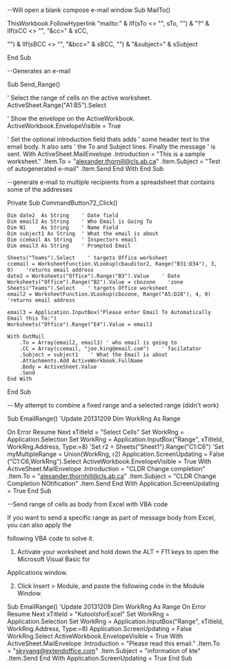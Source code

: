 --Will open a blank compose e-mail window
Sub MailTo()

 ThisWorkbook.FollowHyperlink "mailto:" & IIf(sTo <> "", sTo, "") & "?" & IIf(sCC <> "", "&cc=" & sCC, 

"") & IIf(sBCC <> "", "&bcc=" & sBCC, "") & "&subject=" & sSubject

End Sub

--Generates an e-mail 

Sub Send_Range()
   
   ' Select the range of cells on the active worksheet.
   ActiveSheet.Range("A1:B5").Select
   
   ' Show the envelope on the ActiveWorkbook.
   ActiveWorkbook.EnvelopeVisible = True
   
   ' Set the optional introduction field thats adds
   ' some header text to the email body. It also sets
   ' the To and Subject lines. Finally the message
   ' is sent.
   With ActiveSheet.MailEnvelope
      .Introduction = "This is a sample worksheet."
      .Item.To = "alexander.thornill@cls.ab.ca"
      .Item.Subject = "Test of autogenerated e-mail"
      .Item.Send
   End With
End Sub

--generate e-mail to multiple recipients from a spreadsheet that contains some of the addresses

Private Sub CommandButton72_Click()

    Dim date2  As String    ' Date field
    Dim email2 As String    ' Who Email is Going To
    Dim N1     As String    ' Name Field
    Dim subject1 As String  ' What the email is about
    Dim ccemail As String   ' Inspectors email
    Dim email3 As String    ' Prompted Email
    
    Sheets("Teams").Select    ' targets Office worksheet
    ccemail = WorksheetFunction.VLookup(cbauditor2, Range("B31:D34"), 3, 0)    'returns email address
    date2 = Worksheets("Office").Range("B3").Value    ' Date
    Worksheets("Office").Range("B2").Value = cbozone    'zone
    Sheets("Teams").Select    ' targets Office worksheet
    email2 = WorksheetFunction.VLookup(cbozone, Range("A5:D28"), 4, 0)    'returns email address
    
    email3 = Application.InputBox("Please enter Email To Automatically Email this To:")
    Worksheets("Office").Range("E4").Value = email3
        
    With OutMail
        .To = Array(email2, email3) ' who email is going to
        .CC = Array(ccemail, "joe.king@email.com")    ' facilatator
        .Subject = subject1    ' What the Email is about
        .Attachments.Add ActiveWorkbook.FullName
        .Body = ActiveSheet.Value
        .Send
    End With
    
End Sub

-- My attempt to combine a fixed range and a selected range (didn't work)

Sub EmailRange()
'Update 20131209
Dim WorkRng As Range

On Error Resume Next
xTitleId = "Select Cells"
Set WorkRng = Application.Selection
Set WorkRng = Application.InputBox("Range", xTitleId, WorkRng.Address, Type:=8)
'Set r2 = Sheets("Sheet1").Range("C1:C6")
'Set myMultipleRange = Union(WorkRng, r2)
Application.ScreenUpdating = False
("C1:C6,WorkRng").Select
ActiveWorkbook.EnvelopeVisible = True
With ActiveSheet.MailEnvelope
    .Introduction = "CLDR Change completion"
    .Item.To = "alexander.thornhill@cls.ab.ca"
    .Item.Subject = "CLDR Change Completion NOtification"
    .Item.Send
End With
Application.ScreenUpdating = True
End Sub


--Send range of cells as body from Excel with VBA code

If you want to send a specific range as part of message body from Excel, you can also apply the 

following VBA code to solve it.

1. Activate your worksheet and hold down the ALT + F11 keys to open the Microsoft Visual Basic for 

Applications window.

2. Click Insert > Module, and paste the following code in the Module Window.


Sub EmailRange()
'Update 20131209
Dim WorkRng As Range
On Error Resume Next
xTitleId = "KutoolsforExcel"
Set WorkRng = Application.Selection
Set WorkRng = Application.InputBox("Range", xTitleId, WorkRng.Address, Type:=8)
Application.ScreenUpdating = False
WorkRng.Select
ActiveWorkbook.EnvelopeVisible = True
With ActiveSheet.MailEnvelope
    .Introduction = "Please read this email."
    .Item.To = "skyyang@extendoffice.com"
    .Item.Subject = "information of kte"
    .Item.Send
End With
Application.ScreenUpdating = True
End Sub
